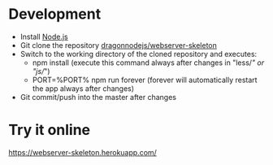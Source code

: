 # Development
- Install [Node.js](http://nodejs.org/)
- Git clone the repository [dragonnodejs/webserver-skeleton](https://github.com/dragonnodejs/webserver-skeleton.git)
- Switch to the working directory of the cloned repository and executes:
  - npm install (execute this command always after changes in "less/*" or "js/*")
  - PORT=%PORT% npm run forever (forever will automatically restart the app always after changes)
- Git commit/push into the master after changes

# Try it online
https://webserver-skeleton.herokuapp.com/
